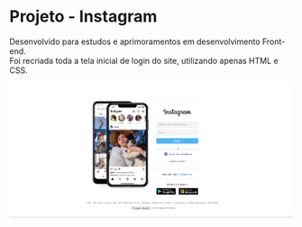 # Projeto - Instagram
Desenvolvido para estudos e aprimoramentos em desenvolvimento Front-end.<br>
Foi recriada toda a tela inicial de login do site, utilizando apenas HTML e CSS.  

![image](https://github.com/TiagoBatixta/Site_Instagram/blob/main/Projeto_Final.png)

